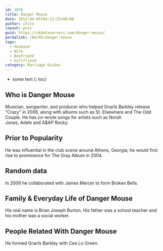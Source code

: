 ```yaml
---
id: 1076
title: Danger Mouse
date: 2012-04-05T04:12:33+00:00
author: chito
layout: post
guid: https://ukdataservers.com/danger-mouse/
permalink: /04/05/danger-mouse
tags:
  - Husband
  - Wife
  - Boyfriend
  - Girlfriend
category: Marriage Guides
---
```


* some text
{: toc}


## Who is  Danger Mouse
                  
                  
                  
Musician, songwriter, and producer who helped Gnarls Barkley release &#8220;Crazy&#8221; in 2006, along with albums such as St. Elsewhere and The Odd Couple. He has co-wrote songs for artists such as Norah Jones, Adele and A$AP Rocky.
                  
                
                
                
## Prior to Popularity 
                  
                  
                  
He was influential in the club scene around Athens, Georgia; he would first rise to prominence for The Gray Album in 2004.
                  
                
                
                
## Random data 
                  
                  
                  
In 2009 he collaborated with James Mercer to form Broken Bells.
                  
                
                
                
## Family & Everyday Life of Danger Mouse
                  
                  
                  
His real name is Brian Joseph Burton. His father was a school teacher and his mother was a social worker.
                  
                
                
                
## People Related With  Danger Mouse
                  
                  
                  
He formed Gnarls Barkley with Cee Lo Green.
                  
                
              
            
          
          
          
    
    
  

